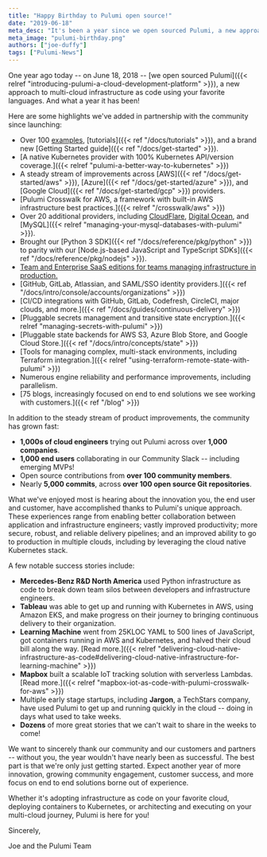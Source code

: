 ```yaml
---
title: "Happy Birthday to Pulumi open source!"
date: "2019-06-18"
meta_desc: "It's been a year since we open sourced Pulumi, a new approach to multi-cloud infrastructure as code using your favorite languages. Read more about what we've achieved."
meta_image: "pulumi-birthday.png"
authors: ["joe-duffy"]
tags: ["Pulumi-News"]
---
```


One year ago today -- on June 18, 2018 --
[we open sourced Pulumi]({{< relref "introducing-pulumi-a-cloud-development-platform" >}}),
a new approach to multi-cloud infrastructure as code using your favorite
languages. And what a year it has been!
<!--more-->

Here are some highlights we've added in partnership with the community
since launching:

-   Over 100 [examples](https://github.com/pulumi/examples),
    [tutorials]({{< ref "/docs/tutorials" >}}), and a brand new
    [Getting Started guide]({{< ref "/docs/get-started" >}}).
-   [A native Kubernetes provider with 100% Kubernetes API/version coverage.]({{< relref "pulumi-a-better-way-to-kubernetes" >}})
-   A steady stream of improvements across
    [AWS]({{< ref "/docs/get-started/aws" >}}),
    [Azure]({{< ref "/docs/get-started/azure" >}}), and
    [Google Cloud]({{< ref "/docs/get-started/gcp" >}}) providers.
-   [Pulumi Crosswalk for AWS, a framework with built-in AWS infrastructure best practices.]({{< relref "/crosswalk/aws" >}})
-   Over 20 additional providers, including
    [CloudFlare](https://github.com/pulumi/pulumi-cloudflare),
    [Digital Ocean](https://github.com/pulumi/pulumi-digitalocean), and
    [MySQL]({{< relref "managing-your-mysql-databases-with-pulumi" >}}).
-   Brought our [Python 3 SDK]({{< ref "/docs/reference/pkg/python" >}})
    to parity with our
    [Node.js-based JavaScript and TypeScript SDKs]({{< ref "/docs/reference/pkg/nodejs" >}}).
-   [Team and Enterprise SaaS editions for teams managing infrastructure in production.](https://www.pulumi.com/pricing)
-   [GitHub, GitLab, Atlassian, and SAML/SSO identity providers.]({{< ref "/docs/intro/console/accounts/organizations" >}})
-   [CI/CD integrations with GitHub, GitLab, Codefresh, CircleCI, major clouds, and more.]({{< ref "/docs/guides/continuous-delivery" >}})
-   [Pluggable secrets management and transitive state encryption.]({{< relref "managing-secrets-with-pulumi" >}})
-   [Pluggable state backends for AWS S3, Azure Blob Store, and Google Cloud Store.]({{< ref "/docs/intro/concepts/state" >}})
-   [Tools for managing complex, multi-stack environments, including Terraform integration.]({{< relref "using-terraform-remote-state-with-pulumi" >}})
-   Numerous engine reliability and performance improvements, including parallelism.
-   [75 blogs, increasingly focused on end to end solutions we see working with customers.]({{< ref "/blog" >}})

In addition to the steady stream of product improvements, the community
has grown fast:

-   **1,000s of cloud engineers** trying out Pulumi across over **1,000
    companies**.
-   **1,000 end users** collaborating in our Community Slack --
    including emerging MVPs!
-   Open source contributions from **over 100 community members**.
-   Nearly **5,000 commits**, across **over 100 open source Git
    repositories**.

What we've enjoyed most is hearing about the innovation you, the end
user and customer, have accomplished thanks to Pulumi's unique approach.
These experiences range from enabling better collaboration between
application and infrastructure engineers; vastly improved productivity;
more secure, robust, and reliable delivery pipelines; and an improved
ability to go to production in multiple clouds, including by leveraging
the cloud native Kubernetes stack.

A few notable success stories include:

-   **Mercedes-Benz R&D North America** used Python infrastructure as
    code to break down team silos between developers and infrastructure
    engineers.
-   **Tableau** was able to get up and running with Kubernetes in AWS,
    using Amazon EKS, and make progress on their journey to bringing
    continuous delivery to their organization.
-   **Learning Machine** went from 25KLOC YAML to 500 lines of
    JavaScript, got containers running in AWS and Kubernetes, and halved
    their cloud bill along the way.
    [Read more.]({{< relref "delivering-cloud-native-infrastructure-as-code#delivering-cloud-native-infrastructure-for-learning-machine" >}})
-   **Mapbox** built a scalable IoT tracking solution with serverless
    Lambdas. [Read more.]({{< relref "mapbox-iot-as-code-with-pulumi-crosswalk-for-aws" >}})
-   Multiple early stage startups, including **Jargon**, a TechStars
    company, have used Pulumi to get up and running quickly in the cloud
    -- doing in days what used to take weeks.
-   **Dozens** of more great stories that we can't wait to share in the
    weeks to come!

We want to sincerely thank our community and our customers and partners
-- without you, the year wouldn't have nearly been as successful. The
best part is that we're only just getting started. Expect another year
of more innovation, growing community engagement, customer success, and
more focus on end to end solutions borne out of experience.

Whether it's adopting infrastructure as code on your favorite cloud,
deploying containers to Kubernetes, or architecting and executing on
your multi-cloud journey, Pulumi is here for you!

Sincerely,

Joe and the Pulumi Team
